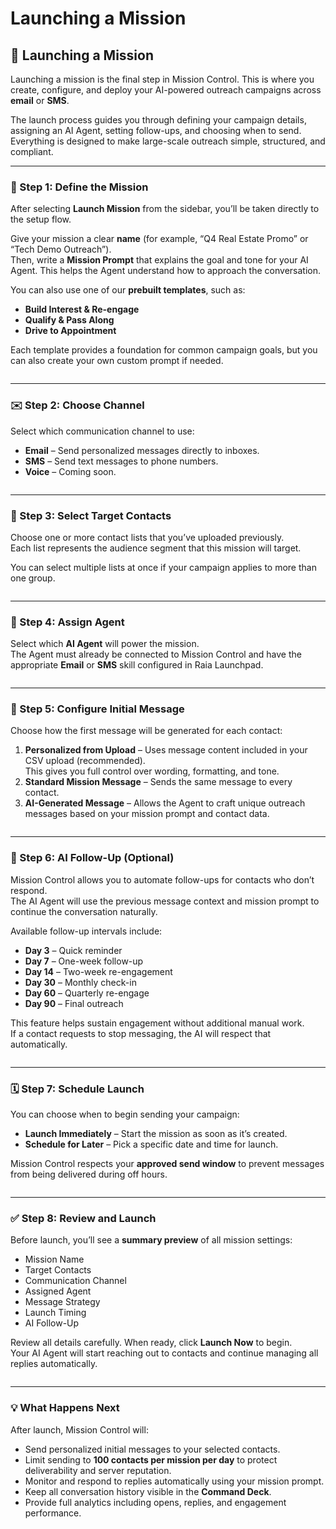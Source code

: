 # Launching a Mission

## 🚀 Launching a Mission

Launching a mission is the final step in Mission Control. This is where you create, configure, and deploy your AI-powered outreach campaigns across **email** or **SMS**.

The launch process guides you through defining your campaign details, assigning an AI Agent, setting follow-ups, and choosing when to send. Everything is designed to make large-scale outreach simple, structured, and compliant.

***

### 🧭 Step 1: Define the Mission

After selecting **Launch Mission** from the sidebar, you’ll be taken directly to the setup flow.

Give your mission a clear **name** (for example, “Q4 Real Estate Promo” or “Tech Demo Outreach”).\
Then, write a **Mission Prompt** that explains the goal and tone for your AI Agent. This helps the Agent understand how to approach the conversation.

You can also use one of our **prebuilt templates**, such as:

* **Build Interest & Re-engage**
* **Qualify & Pass Along**
* **Drive to Appointment**

Each template provides a foundation for common campaign goals, but you can also create your own custom prompt if needed.

<figure><img src="../../.gitbook/assets/Screenshot 2025-10-06 102254.png" alt=""><figcaption></figcaption></figure>

***

### ✉️ Step 2: Choose Channel

Select which communication channel to use:

* **Email** – Send personalized messages directly to inboxes.
* **SMS** – Send text messages to phone numbers.
* **Voice** – Coming soon.

<figure><img src="../../.gitbook/assets/Screenshot 2025-10-06 102350.png" alt=""><figcaption></figcaption></figure>

***

### 👥 Step 3: Select Target Contacts

Choose one or more contact lists that you’ve uploaded previously.\
Each list represents the audience segment that this mission will target.

You can select multiple lists at once if your campaign applies to more than one group.

<figure><img src="../../.gitbook/assets/Screenshot 2025-10-06 102359.png" alt=""><figcaption></figcaption></figure>

***

### 🤖 Step 4: Assign Agent

Select which **AI Agent** will power the mission.\
The Agent must already be connected to Mission Control and have the appropriate **Email** or **SMS** skill configured in Raia Launchpad.

<figure><img src="../../.gitbook/assets/Screenshot 2025-10-06 102414.png" alt=""><figcaption></figcaption></figure>

***

### 📨 Step 5: Configure Initial Message

Choose how the first message will be generated for each contact:

1. **Personalized from Upload** – Uses message content included in your CSV upload (recommended).\
   This gives you full control over wording, formatting, and tone.
2. **Standard Mission Message** – Sends the same message to every contact.
3. **AI-Generated Message** – Allows the Agent to craft unique outreach messages based on your mission prompt and contact data.

<figure><img src="../../.gitbook/assets/Screenshot 2025-10-06 102536.png" alt=""><figcaption></figcaption></figure>

***

### 🔁 Step 6: AI Follow-Up (Optional)

Mission Control allows you to automate follow-ups for contacts who don’t respond.\
The AI Agent will use the previous message context and mission prompt to continue the conversation naturally.

Available follow-up intervals include:

* **Day 3** – Quick reminder
* **Day 7** – One-week follow-up
* **Day 14** – Two-week re-engagement
* **Day 30** – Monthly check-in
* **Day 60** – Quarterly re-engage
* **Day 90** – Final outreach

This feature helps sustain engagement without additional manual work.\
If a contact requests to stop messaging, the AI will respect that automatically.

<figure><img src="../../.gitbook/assets/Screenshot 2025-10-06 102548.png" alt=""><figcaption></figcaption></figure>

***

### 🗓️ Step 7: Schedule Launch

You can choose when to begin sending your campaign:

* **Launch Immediately** – Start the mission as soon as it’s created.
* **Schedule for Later** – Pick a specific date and time for launch.

Mission Control respects your **approved send window** to prevent messages from being delivered during off hours.

<figure><img src="../../.gitbook/assets/Screenshot 2025-10-06 102607.png" alt=""><figcaption></figcaption></figure>

***

### ✅ Step 8: Review and Launch

Before launch, you’ll see a **summary preview** of all mission settings:

* Mission Name
* Target Contacts
* Communication Channel
* Assigned Agent
* Message Strategy
* Launch Timing
* AI Follow-Up

Review all details carefully. When ready, click **Launch Now** to begin.\
Your AI Agent will start reaching out to contacts and continue managing all replies automatically.

<figure><img src="../../.gitbook/assets/Screenshot 2025-10-06 102616.png" alt=""><figcaption></figcaption></figure>

***

### 💡 What Happens Next

After launch, Mission Control will:

* Send personalized initial messages to your selected contacts.
* Limit sending to **100 contacts per mission per day** to protect deliverability and server reputation.
* Monitor and respond to replies automatically using your mission prompt.
* Keep all conversation history visible in the **Command Deck**.
* Provide full analytics including opens, replies, and engagement performance.
